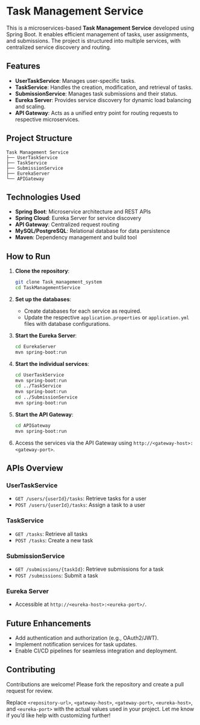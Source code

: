 # Task Management Service

This is a microservices-based **Task Management Service** developed using Spring Boot. It enables efficient management of tasks, user assignments, and submissions. The project is structured into multiple services, with centralized service discovery and routing.

## Features
- **UserTaskService**: Manages user-specific tasks.
- **TaskService**: Handles the creation, modification, and retrieval of tasks.
- **SubmissionService**: Manages task submissions and their status.
- **Eureka Server**: Provides service discovery for dynamic load balancing and scaling.
- **API Gateway**: Acts as a unified entry point for routing requests to respective microservices.

## Project Structure
```
Task Management Service
├── UserTaskService
├── TaskService
├── SubmissionService
├── EurekaServer
└── APIGateway
```

## Technologies Used
- **Spring Boot**: Microservice architecture and REST APIs
- **Spring Cloud**: Eureka Server for service discovery
- **API Gateway**: Centralized request routing
- **MySQL/PostgreSQL**: Relational database for data persistence
- **Maven**: Dependency management and build tool

## How to Run
1. **Clone the repository**:
   ```bash
   git clone Task_management_system
   cd TaskManagementService
   ```

2. **Set up the databases**:
   - Create databases for each service as required.
   - Update the respective `application.properties` or `application.yml` files with database configurations.

3. **Start the Eureka Server**:
   ```bash
   cd EurekaServer
   mvn spring-boot:run
   ```

4. **Start the individual services**:
   ```bash
   cd UserTaskService
   mvn spring-boot:run
   cd ../TaskService
   mvn spring-boot:run
   cd ../SubmissionService
   mvn spring-boot:run
   ```

5. **Start the API Gateway**:
   ```bash
   cd APIGateway
   mvn spring-boot:run
   ```

6. Access the services via the API Gateway using `http://<gateway-host>:<gateway-port>`.

## APIs Overview
### UserTaskService
- `GET /users/{userId}/tasks`: Retrieve tasks for a user
- `POST /users/{userId}/tasks`: Assign a task to a user

### TaskService
- `GET /tasks`: Retrieve all tasks
- `POST /tasks`: Create a new task

### SubmissionService
- `GET /submissions/{taskId}`: Retrieve submissions for a task
- `POST /submissions`: Submit a task

### Eureka Server
- Accessible at `http://<eureka-host>:<eureka-port>/`.

## Future Enhancements
- Add authentication and authorization (e.g., OAuth2/JWT).
- Implement notification services for task updates.
- Enable CI/CD pipelines for seamless integration and deployment.

## Contributing
Contributions are welcome! Please fork the repository and create a pull request for review.


Replace `<repository-url>`, `<gateway-host>`, `<gateway-port>`, `<eureka-host>`, and `<eureka-port>` with the actual values used in your project. Let me know if you’d like help with customizing further!
